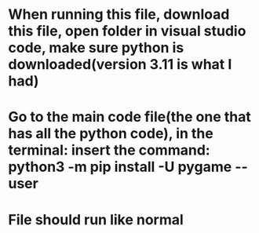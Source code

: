 # When running this file, download this file, open folder in visual studio code, make sure python is downloaded(version 3.11 is what I had)
# Go to the main code file(the one that has all the python code), in the terminal: insert the command: python3 -m pip install -U pygame --user
# File should run like normal
